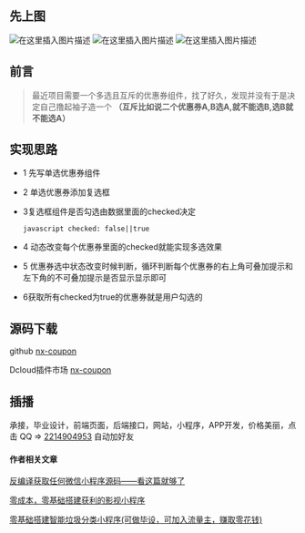 
##  先上图
![在这里插入图片描述](https://img-blog.csdnimg.cn/a72315a1a10648fdbb5d07d632f5a57d.png?x-oss-process=image/watermark,type_d3F5LXplbmhlaQ,shadow_50,text_Q1NETiBA44CK5oqA5pyv6LWa5a6i5ZCn44CL,size_20,color_FFFFFF,t_70,g_se,x_16#pic_center)
![在这里插入图片描述](https://img-blog.csdnimg.cn/b55a95925d764bcba0c8a3440d2cfeb5.png?x-oss-process=image/watermark,type_d3F5LXplbmhlaQ,shadow_50,text_Q1NETiBA44CK5oqA5pyv6LWa5a6i5ZCn44CL,size_20,color_FFFFFF,t_70,g_se,x_16#pic_center)
![在这里插入图片描述](https://img-blog.csdnimg.cn/c6b4dfe4d7b54183a9d25646eb8bdb64.png?x-oss-process=image/watermark,type_d3F5LXplbmhlaQ,shadow_50,text_Q1NETiBA44CK5oqA5pyv6LWa5a6i5ZCn44CL,size_20,color_FFFFFF,t_70,g_se,x_16#pic_center)
## 前言
> 最近项目需要一个多选且互斥的优惠券组件，找了好久，发现并没有于是决定自己撸起袖子造一个 **（互斥比如说二个优惠券A,B选A,就不能选B,选B就不能选A）**

## 实现思路

 - 1 先写单选优惠券组件
   
 - 2 单选优惠券添加复选框
   
 -  3复选框组件是否勾选由数据里面的checked决定
   
     
      ```javascript checked: false||true ```
      
 -   4 动态改变每个优惠券里面的checked就能实现多选效果

 -   5 优惠券选中状态改变时候判断，循环判断每个优惠券的右上角可叠加提示和左下角的不可叠加提示是否显示显示即可
 
 -  6获取所有checked为true的优惠券就是用户勾选的

## 源码下载
github [nx-coupon](https://github.com/mgbq/nx-coupon)

Dcloud插件市场 [nx-coupon](https://ext.dcloud.net.cn/plugin?id=7878)

## 插播
承接，毕业设计，前端页面，后端接口，网站，小程序，APP开发，价格美丽，点击 QQ => [2214904953](http://wpa.qq.com/msgrd?v=3&uin=2214904953&site=qq&menu=yes) 自动加好友


#### 作者相关文章

[反编译获取任何微信小程序源码——看这篇就够了](https://blog.csdn.net/qq_32340877/article/details/110993362) 

[零成本，零基础搭建获利的影视小程序](https://nxmin.blog.csdn.net/article/details/120310802)

[零基础搭建智能垃圾分类小程序(可做毕设，可加入流量主，赚取零花钱)](https://nxmin.blog.csdn.net/article/details/121436270)


